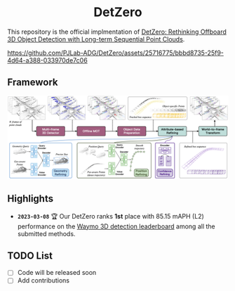 <div align="center">   
  
# DetZero
</div>


This repository is the official implmentation of [DetZero: Rethinking Offboard 3D Object Detection with Long-term Sequential Point Clouds](https://github.com/PJLab-ADG/DetZero).



https://github.com/PJLab-ADG/DetZero/assets/25716775/bbbd8735-25f9-4d64-a388-033970de7c06



## Framework
![teaser](sources/detzero-framework.png)


## Highlights
- **`2023-03-08`** :trophy: Our DetZero ranks <b>1st</b> place with 85.15 mAPH (L2) performance on the [Waymo 3D detection leaderboard](https://waymo.com/open/challenges/2020/3d-detection/) among all the submitted methods.



## TODO List
- [ ] Code will be released soon
- [ ] Add contributions

